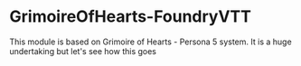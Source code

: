 # GrimoireOfHearts-FoundryVTT
This module is based on Grimoire of Hearts - Persona 5 system. It is a huge undertaking but let's see how this goes
